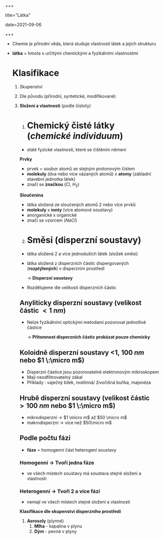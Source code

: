 +++

title="Látka"

date=2021-09-06

+++

- Chemie je přírodní věda, která studuje vlastnosti látek a jejich strukturu

- **látka** = hmota s určitými chemickými a fyzikálními vlastnostmi

  # Klasifikace

  1. Skupenství

  2. Dle původu (přírodní, syntetické, modifikované)

  3. **Složení a vlastnosti** (podle čistoty)

     1. # Chemický čisté látky (*chemické individuum*)

     - stálé fyzické vlastnosti, které se čištěním němení

     **Prvky**

     - prvek = soubor atomů se stejným protonovým číslem
     - **molekuly** (dva nebo více vázaných atomů) x **atomy** (základní stavební jednotka látek)
     - značí se **značkou** ($Cl, \: H_2$)

     **Sloučenina**

     - látka složená ze sloučených atomů 2 nebo více prvků
     - **molekuly** x **ionty** (více atomové soustavy)
     - anorganické x organické
     - značí se vzorcem ($NaCl$)

     2. # Směsi (disperzní soustavy)

     - látka složená 2 a více jednoduších látek (složek směsi)

     - látka složená z disperzních částic dispergovaných (**rozptýlených**) v disperzním prostředí

       $\to$ **Disperzní soustavy**

     - Rozdělujeme dle velikosti disperzních částic

     ## Anyliticky disperzní soustavy (velikost částic $<1\:nm$)

     - Nelze fyzikálními optickými metodami pozorovat jednotlivé částice

       $\to$ **Přítomnost disperzních částic prokázat pouze chemicky**

     ## Koloidně disperzní soustavy <$1,\:100\:nm$ nebo $1 \:\micro m$)

     - Disperzní částice jsou pozorovatelné elektronovým mikroskopem
     - Mají neodfiltrovatelný zákal
     - Příklady : vaječný bílek, rostlinná/ živočišná buňka, majonéza

     ## Hrubě disperzní soustavy (velikost částic $>100\:nm$  nebo $1 \:\micro m$)

     - mikrodisperzní $\to$ $1 \micro m$ až $50 \micro m$
     - makrodisperzní $\to$ více než $50\micro m$

     ## Podle počtu fází

     - **fáze** = homogenní část heterogení soustavy

     ### Homogenní $\to$ Tvoří jedna fáze

     - ve všech místech soustavy má soustava stejné složení a vlastnosti

     ### Heterogenní $\to$ Tvoří 2 a více fází

     - nemají ve všech místech stejné složení a vlastnosti

     **Klasifikace dle skupenství disperzního prostředí**

     1. **Aerosoly** (plynné)
        1. **Mlha** - kapalina v plynu
        2. **Dým** - pevná v plyny

     